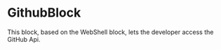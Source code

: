 GithubBlock
===========

This block, based on the WebShell block, lets the developer access the GitHub Api.
